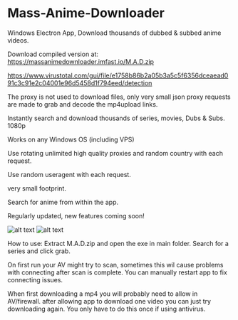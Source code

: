 # Mass-Anime-Downloader
Windows Electron App, Download thousands of dubbed &amp; subbed anime videos.

Download compiled version at: https://massanimedownloader.imfast.io/M.A.D.zip

https://www.virustotal.com/gui/file/e1758b86b2a05b3a5c5f6356dceaead091c3c91e2c04001e96d5458d1f794eed/detection

The proxy is not used to download files, only very small json proxy requests are made to grab and decode the mp4upload links.

Instantly search and download thousands of series, movies, Dubs & Subs. 1080p

Works on any Windows OS (including VPS)

Use rotating unlimited high quality proxies and random country with each request.

Use random useragent with each request.

very small footprint.

Search for anime from within the app.

Regularly updated, new features coming soon!

![alt text](https://i.imgur.com/Xe4BeoE.gif)
![alt text](https://i.imgur.com/XQc4uCH.gif)

How to use:
Extract M.A.D.zip and open the exe in main folder.
Search for a series and click grab. 

On first run your AV might try to scan, sometimes this wil cause problems with connecting after scan is complete. You can manually restart app to fix connecting issues.

When first downloading a mp4 you will probably need to allow in AV/firewall. after allowing app to download one video you can just try downloading again. You only have to do this once if using antivirus.
